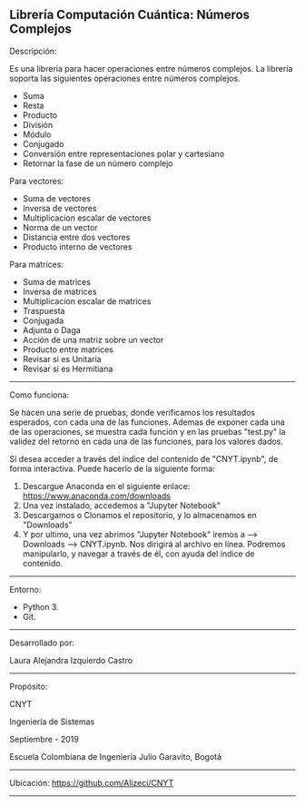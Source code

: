 
Librería Computación Cuántica: Números Complejos
-----------------------------------------
Descripción:

Es una librería para hacer operaciones entre números complejos.
La librería soporta las siguientes operaciones entre números complejos.
- Suma
- Resta
- Producto
- División
- Módulo
- Conjugado
- Conversión entre representaciones polar y cartesiano
- Retornar la fase de un número complejo

Para vectores:
- Suma de vectores
- Inversa de vectores
- Multiplicacion escalar de vectores
- Norma de un vector
- Distancia entre dos vectores
- Producto interno de vectores

Para matrices:
- Suma de matrices
- Inversa de matrices
- Multiplicacion escalar de matrices
- Traspuesta
- Conjugada
- Adjunta o Daga
- Acción de una matriz sobre un vector
- Producto entre matrices
- Revisar si es Unitaria
- Revisar si es Hermitiana

-----------------------------------------
Como funciona:

Se hacen una serie de pruebas, donde verificamos los resultados esperados, con cada una de las funciones.
Ademas de exponer cada una de las operaciones, se muestra cada función y en las pruebas "test.py" la validez del retorno en cada una de las funciones, para los valores dados.

Si desea acceder a través del índice del contenido de "CNYT.ipynb", de forma interactiva. Puede hacerlo de la siguiente forma:

1. Descargue Anaconda en el siguiente enlace: https://www.anaconda.com/downloads
2. Una vez instalado, accedemos a "Jupyter Notebook"
3. Descargamos o Clonamos el repositorio, y lo almacenamos en "Downloads"
4. Y por ultimo, una vez abrimos "Jupyter Notebook" iremos a --> Downloads --> CNYT.ipynb. Nos dirigirá al archivo en línea. Podremos manipularlo, y navegar a través de él, con ayuda del índice de contenido.

-----------------------------------------
Entorno:

- Python 3.
- Git.
-----------------------------------------
Desarrollado por:

Laura Alejandra Izquierdo Castro

-----------------------------------------
Propósito:

CNYT

Ingeniería de Sistemas

Septiembre - 2019

Escuela Colombiana de Ingeniería Julio Garavito, Bogotá

-----------------------------------------
Ubicación: https://github.com/Alizeci/CNYT

-----------------------------------------
